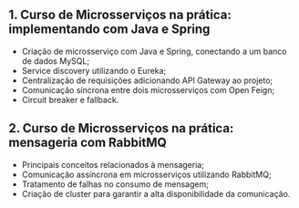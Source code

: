 ## 1. Curso de Microsserviços na prática: implementando com Java e Spring
* Criação de microsserviço com Java e Spring, conectando a um banco de dados MySQL;
* Service discovery utilizando o Eureka;
* Centralização de requisições adicionando API Gateway ao projeto;
* Comunicação síncrona entre dois microsserviços com Open Feign;
* Circuit breaker e fallback.

## 2. Curso de Microsserviços na prática: mensageria com RabbitMQ
* Principais conceitos relacionados à mensageria;
* Comunicação assíncrona em microsserviços utilizando RabbitMQ;
* Tratamento de falhas no consumo de mensagem;
* Criação de cluster para garantir a alta disponibilidade da comunicação.
